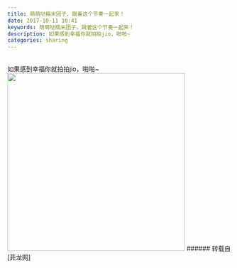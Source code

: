 ```yaml
---
title: 萌萌哒糯米团子，跟着这个节奏一起来！
date: 2017-10-11 10:41
keywords: 萌萌哒糯米团子，跟着这个节奏一起来！
description: 如果感到幸福你就拍拍jio，啪啪~
categories: sharing
---
```

<td class="t_f" id="postmessage_923674">

<br/>
如果感到幸福你就拍拍jio，啪啪~<br/>

<img aid="644206" class="zoom" data-cf-modified-1b26d011f2935a9d6e0e295a-="" file="data/attachment/forum/201710/11/104054n9c9h9k1oecchivz.gif" id="aimg_644206" inpost="1" onclick="" onmouseover="" src="http://www.flw.ph/data/attachment/forum/201710/11/104054n9c9h9k1oecchivz.gif" width="400" zoomfile="data/attachment/forum/201710/11/104054n9c9h9k1oecchivz.gif"/>


</td>
###### 转载自[菲龙网]
